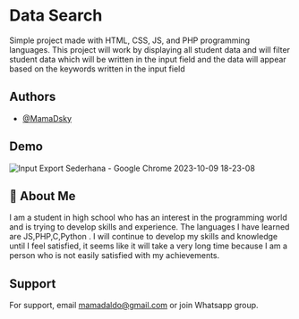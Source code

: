 
# Data Search

Simple project made with HTML, CSS, JS, and PHP programming languages. This project will work by displaying all student data and will filter student data which will be written in the input field and the data will appear based on the keywords written in the input field


## Authors

- [@MamaDsky](https://www.github.com/MamaDsky)


## Demo

![Input Export Sederhana - Google Chrome 2023-10-09 18-23-08](https://github.com/MamaDsky/Input-to-spreadsheet/assets/121335238/671443ca-51ae-40f1-a26b-833684455795)




## 🚀 About Me
I am a student in high school who has an interest in the programming world and is trying to develop skills and experience. The languages ​​I have learned are JS,PHP,C,Python . I will continue to develop my skills and knowledge until I feel satisfied, it seems like it will take a very long time because I am a person who is not easily satisfied with my achievements.


## Support

For support, email mamadaldo@gmail.com or join Whatsapp group.

